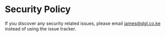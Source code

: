 # Security Policy

If you discover any security related issues, please email james@dgl.co.ke instead of using the issue tracker.
